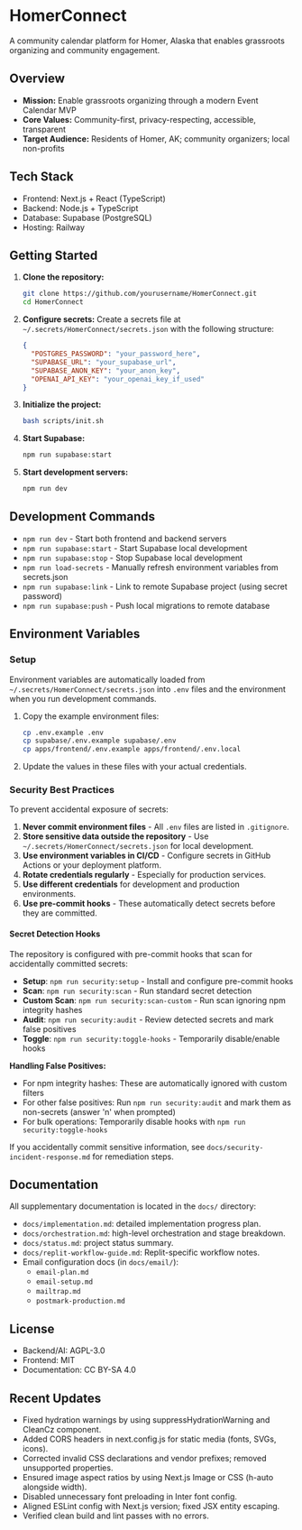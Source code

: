 
# HomerConnect

A community calendar platform for Homer, Alaska that enables grassroots organizing and community engagement.

## Overview

- **Mission:** Enable grassroots organizing through a modern Event Calendar MVP
- **Core Values:** Community-first, privacy-respecting, accessible, transparent
- **Target Audience:** Residents of Homer, AK; community organizers; local non-profits

## Tech Stack

- Frontend: Next.js + React (TypeScript)
- Backend: Node.js + TypeScript
- Database: Supabase (PostgreSQL)
- Hosting: Railway

## Getting Started

1. **Clone the repository:**
   ```bash
   git clone https://github.com/yourusername/HomerConnect.git
   cd HomerConnect
   ```

2. **Configure secrets:**
   Create a secrets file at `~/.secrets/HomerConnect/secrets.json` with the following structure:
   ```json
   {
     "POSTGRES_PASSWORD": "your_password_here",
     "SUPABASE_URL": "your_supabase_url",
     "SUPABASE_ANON_KEY": "your_anon_key",
     "OPENAI_API_KEY": "your_openai_key_if_used"
   }
   ```

3. **Initialize the project:**
   ```bash
   bash scripts/init.sh
   ```

4. **Start Supabase:**
   ```bash
   npm run supabase:start
   ```

5. **Start development servers:**
   ```bash
   npm run dev
   ```

## Development Commands

- `npm run dev` - Start both frontend and backend servers
- `npm run supabase:start` - Start Supabase local development
- `npm run supabase:stop` - Stop Supabase local development
- `npm run load-secrets` - Manually refresh environment variables from secrets.json
- `npm run supabase:link` - Link to remote Supabase project (using secret password)
- `npm run supabase:push` - Push local migrations to remote database

## Environment Variables

### Setup

Environment variables are automatically loaded from `~/.secrets/HomerConnect/secrets.json` into `.env` files and the environment when you run development commands.

1. Copy the example environment files:
   ```bash
   cp .env.example .env
   cp supabase/.env.example supabase/.env
   cp apps/frontend/.env.example apps/frontend/.env.local
   ```

2. Update the values in these files with your actual credentials.

### Security Best Practices

To prevent accidental exposure of secrets:

1. **Never commit environment files** - All `.env` files are listed in `.gitignore`.
2. **Store sensitive data outside the repository** - Use `~/.secrets/HomerConnect/secrets.json` for local development.
3. **Use environment variables in CI/CD** - Configure secrets in GitHub Actions or your deployment platform.
4. **Rotate credentials regularly** - Especially for production services.
5. **Use different credentials** for development and production environments.
6. **Use pre-commit hooks** - These automatically detect secrets before they are committed.

#### Secret Detection Hooks

The repository is configured with pre-commit hooks that scan for accidentally committed secrets:

- **Setup**: `npm run security:setup` - Install and configure pre-commit hooks
- **Scan**: `npm run security:scan` - Run standard secret detection
- **Custom Scan**: `npm run security:scan-custom` - Run scan ignoring npm integrity hashes
- **Audit**: `npm run security:audit` - Review detected secrets and mark false positives
- **Toggle**: `npm run security:toggle-hooks` - Temporarily disable/enable hooks

**Handling False Positives:**
- For npm integrity hashes: These are automatically ignored with custom filters
- For other false positives: Run `npm run security:audit` and mark them as non-secrets (answer 'n' when prompted)
- For bulk operations: Temporarily disable hooks with `npm run security:toggle-hooks`

If you accidentally commit sensitive information, see `docs/security-incident-response.md` for remediation steps.

## Documentation

All supplementary documentation is located in the `docs/` directory:

- `docs/implementation.md`: detailed implementation progress plan.
- `docs/orchestration.md`: high-level orchestration and stage breakdown.
- `docs/status.md`: project status summary.
- `docs/replit-workflow-guide.md`: Replit-specific workflow notes.
- Email configuration docs (in `docs/email/`):
  - `email-plan.md`
  - `email-setup.md`
  - `mailtrap.md`
  - `postmark-production.md`

## License

- Backend/AI: AGPL-3.0
- Frontend: MIT
 - Documentation: CC BY-SA 4.0

## Recent Updates

- Fixed hydration warnings by using suppressHydrationWarning and CleanCz component.
- Added CORS headers in next.config.js for static media (fonts, SVGs, icons).
- Corrected invalid CSS declarations and vendor prefixes; removed unsupported properties.
- Ensured image aspect ratios by using Next.js Image or CSS (h-auto alongside width).
- Disabled unnecessary font preloading in Inter font config.
- Aligned ESLint config with Next.js version; fixed JSX entity escaping.
- Verified clean build and lint passes with no errors.
